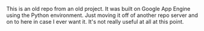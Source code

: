This is an old repo from an old project.  It was built on Google App Engine using the Python environment.
Just moving it off of another repo server and on to here in case I ever want it.
It's not really useful at all at this point.
